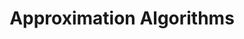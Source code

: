 ---
title: Approximation Algorithms
number: 37
time: 2022-04-29 12:00
location: Graham Hall 210
notes:
noutes_source:
slides_pdf:
slides_ppt:
youtube:
recording:
passcode:
textbook:
---